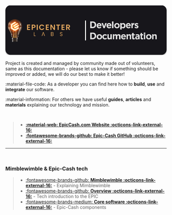 #
![](assets/images/documentation-header_1.png)

Project is created and managed by community made out of volunteers, same as this documentation - 
please let us know if something should be improved or added, we will do our best to make it better!

:material-file-code: As a developer you can find here how to **build**, **use** and **integrate** our software.

:material-information: For others we have useful **guides**, **articles** and **materials** explaining our technology and mission.


<br />

> - [**:material-web: EpicCash.com Website :octicons-link-external-16:**](https://epiccash.com) 
> - [**:fontawesome-brands-github: Epic-Cash GitHub :octicons-link-external-16:**](https://github.com/EpicCash) 

<hr />
<br />

### Mimblewimble & Epic-Cash tech
> - [:fontawesome-brands-github: **Mimblewimble :octicons-link-external-16:**](https://github.com/EpicCash/epic/blob/master/doc/epic4bitcoiners.md) - Explaining Mimblewimble
> - [:fontawesome-brands-github: **Overview :octicons-link-external-16:**](https://github.com/EpicCash/epic/blob/master/doc/intro.md) - Tech introduction to the EPIC
> - [:fontawesome-brands-medium: **Core software :octicons-link-external-16:**](https://blacktyg3r.medium.com/epic-cash-core-software-components-22639641448e) - Epic-Cash components
